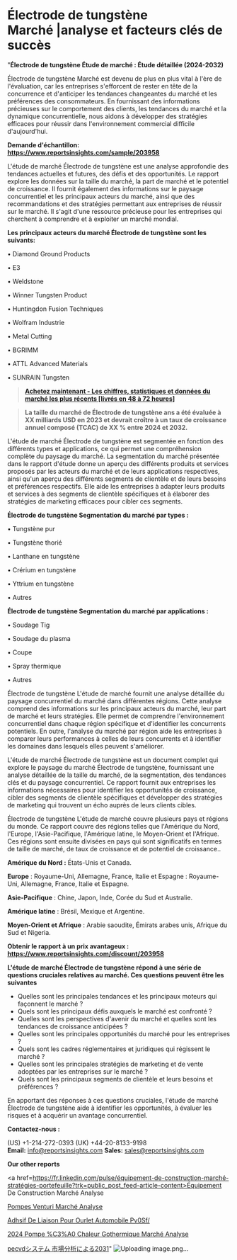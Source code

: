 # Électrode de tungstène Marché |analyse et facteurs clés de succès

"<strong>Électrode de tungstène Étude de marché : Étude détaillée (2024-2032)</strong>

Électrode de tungstène Marché est devenu de plus en plus vital à l'ère de l'évaluation, car les entreprises s'efforcent de rester en tête de la concurrence et d'anticiper les tendances changeantes du marché et les préférences des consommateurs. En fournissant des informations précieuses sur le comportement des clients, les tendances du marché et la dynamique concurrentielle, nous aidons à développer des stratégies efficaces pour réussir dans l'environnement commercial difficile d'aujourd'hui.

<strong>Demande d'échantillon: <a href=https://www.reportsinsights.com/sample/203958>https://www.reportsinsights.com/sample/203958</a></strong>

L'étude de marché Électrode de tungstène est une analyse approfondie des tendances actuelles et futures, des défis et des opportunités. Le rapport explore les données sur la taille du marché, la part de marché et le potentiel de croissance. Il fournit également des informations sur le paysage concurrentiel et les principaux acteurs du marché, ainsi que des recommandations et des stratégies permettant aux entreprises de réussir sur le marché. Il s'agit d'une ressource précieuse pour les entreprises qui cherchent à comprendre et à exploiter un marché mondial.

<strong>Les principaux acteurs du marché Électrode de tungstène sont les suivants:</strong>

• Diamond Ground Products

• E3

• Weldstone

• Winner Tungsten Product

• Huntingdon Fusion Techniques

• Wolfram Industrie

• Metal Cutting

• BGRIMM

• ATTL Advanced Materials

• SUNRAIN Tungsten
<blockquote><a href=https://www.reportsinsights.com/buynow/203958><span style=text-decoration: underline;><strong>Achetez maintenant - Les chiffres, statistiques et données du marché les plus récents [livrés en 48 à 72 heures]</strong></span></a></blockquote>
<blockquote><span style=text-decoration: underline;><strong>La taille du marché de Électrode de tungstène ans a été évaluée à XX milliards USD en 2023 et devrait croître à un taux de croissance annuel composé (TCAC) de XX % entre 2024 et 2032.</strong></span></blockquote>
L'étude de marché Électrode de tungstène est segmentée en fonction des différents types et applications, ce qui permet une compréhension complète du paysage du marché. La segmentation du marché présentée dans le rapport d'étude donne un aperçu des différents produits et services proposés par les acteurs du marché et de leurs applications respectives, ainsi qu'un aperçu des différents segments de clientèle et de leurs besoins et préférences respectifs. Elle aide les entreprises à adapter leurs produits et services à des segments de clientèle spécifiques et à élaborer des stratégies de marketing efficaces pour cibler ces segments.

<strong>Électrode de tungstène Segmentation du marché par types :</strong>

• Tungstène pur

• Tungstène thorié

• Lanthane en tungstène

• Crérium en tungstène

• Yttrium en tungstène

• Autres

<strong>Électrode de tungstène Segmentation du marché par applications :</strong>

• Soudage Tig

• Soudage du plasma

• Coupe

• Spray thermique

• Autres

Électrode de tungstène L'étude de marché fournit une analyse détaillée du paysage concurrentiel du marché dans différentes régions. Cette analyse comprend des informations sur les principaux acteurs du marché, leur part de marché et leurs stratégies. Elle permet de comprendre l'environnement concurrentiel dans chaque région spécifique et d'identifier les concurrents potentiels. En outre, l'analyse du marché par région aide les entreprises à comparer leurs performances à celles de leurs concurrents et à identifier les domaines dans lesquels elles peuvent s'améliorer.

L'étude de marché Électrode de tungstène est un document complet qui explore le paysage du marché Électrode de tungstène, fournissant une analyse détaillée de la taille du marché, de la segmentation, des tendances clés et du paysage concurrentiel. Ce rapport fournit aux entreprises les informations nécessaires pour identifier les opportunités de croissance, cibler des segments de clientèle spécifiques et développer des stratégies de marketing qui trouvent un écho auprès de leurs clients cibles.

Électrode de tungstène L'étude de marché couvre plusieurs pays et régions du monde. Ce rapport couvre des régions telles que l'Amérique du Nord, l'Europe, l'Asie-Pacifique, l'Amérique latine, le Moyen-Orient et l'Afrique. Ces régions sont ensuite divisées en pays qui sont significatifs en termes de taille de marché, de taux de croissance et de potentiel de croissance..

<strong>Amérique du Nord :</strong> États-Unis et Canada.

<strong>Europe</strong> : Royaume-Uni, Allemagne, France, Italie et Espagne : Royaume-Uni, Allemagne, France, Italie et Espagne.

<strong>Asie-Pacifique</strong> : Chine, Japon, Inde, Corée du Sud et Australie.

<strong>Amérique latine</strong> : Brésil, Mexique et Argentine.

<strong>Moyen-Orient et Afrique</strong> : Arabie saoudite, Émirats arabes unis, Afrique du Sud et Nigeria.

<strong>Obtenir le rapport à un prix avantageux : <a href=https://www.reportsinsights.com/discount/203958>https://www.reportsinsights.com/discount/203958</a></strong>

<strong>L'étude de marché Électrode de tungstène répond à une série de questions cruciales relatives au marché. Ces questions peuvent être les suivantes</strong>
<ul>
  <li>Quelles sont les principales tendances et les principaux moteurs qui façonnent le marché ?</li>
  <li>Quels sont les principaux défis auxquels le marché est confronté ?</li>
  <li>Quelles sont les perspectives d'avenir du marché et quelles sont les tendances de croissance anticipées ?</li>
  <li>Quelles sont les principales opportunités du marché pour les entreprises ?</li>
  <li>Quels sont les cadres réglementaires et juridiques qui régissent le marché ?</li>
  <li>Quelles sont les principales stratégies de marketing et de vente adoptées par les entreprises sur le marché ?</li>
  <li>Quels sont les principaux segments de clientèle et leurs besoins et préférences ?</li>
</ul>
En apportant des réponses à ces questions cruciales, l'étude de marché Électrode de tungstène aide à identifier les opportunités, à évaluer les risques et à acquérir un avantage concurrentiel.

<strong>Contactez-nous :</strong>

(US) +1-214-272-0393
(UK) +44-20-8133-9198
<strong>Email:</strong> <a>info@reportsinsights.com</a>
<strong>Sales:</strong> <a>sales@reportsinsights.com</a>

<strong>Our other reports</strong>

<a href=https://fr.linkedin.com/pulse/équipement-de-construction-marché-stratégies-portefeuille?trk=public_post_feed-article-content>Équipement De Construction Marché Analyse</a>

<a href=https://www.linkedin.com/pulse/pompes-venturi-march%C3%A9-segmentation-tendances-pn7tf/>Pompes Venturi Marché Analyse</a>

<a href=https://www.linkedin.com/pulse/adh%C3%A9sif-de-liaison-pour-ourlet-automobile-pv0sf/>Adhsif De Liaison Pour Ourlet Automobile Pv0Sf/</a>

<a href=https://www.linkedin.com/pulse/2024-pompe-%C3%A0-chaleur-g%C3%A9othermique-march%C3%A9-analyse-gatmc/>2024 Pompe %C3%A0 Chaleur Gothermique Marché Analyse</a>

<a href=https://www.linkedin.com/pulse/pecvdシステム-市場成長と技術2028-business-wisdom-research-24/>pecvdシステム 市場分析による2031</a>"
![Uploading image.png…]()
